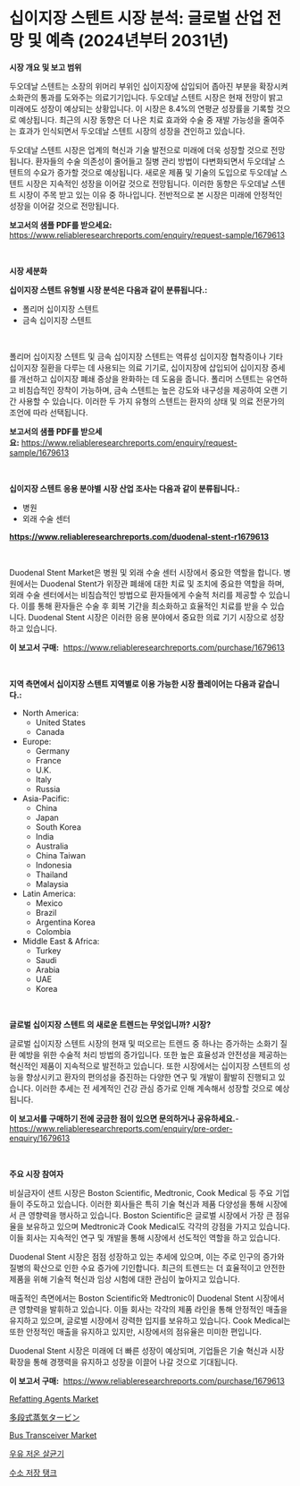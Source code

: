 <p><h1>십이지장 스텐트 시장 분석: 글로벌 산업 전망 및 예측 (2024년부터 2031년)</h1></p><p><strong>시장 개요 및 보고 범위</strong></p>
<p><p>두오데날 스텐트는 소장의 위머리 부위인 십이지장에 삽입되어 좁아진 부분을 확장시켜 소화관의 통과를 도와주는 의료기기입니다. 두오데날 스텐트 시장은 현재 전망이 밝고 미래에도 성장이 예상되는 상황입니다. 이 시장은 8.4%의 연평균 성장률을 기록할 것으로 예상됩니다. 최근의 시장 동향은 더 나은 치료 효과와 수술 중 재발 가능성을 줄여주는 효과가 인식되면서 두오데날 스텐트 시장의 성장을 견인하고 있습니다. </p><p>두오데날 스텐트 시장은 업계의 혁신과 기술 발전으로 미래에 더욱 성장할 것으로 전망됩니다. 환자들의 수술 의존성이 줄어들고 질병 관리 방법이 다변화되면서 두오데날 스텐트의 수요가 증가할 것으로 예상됩니다. 새로운 제품 및 기술의 도입으로 두오데날 스텐트 시장은 지속적인 성장을 이어갈 것으로 전망됩니다. 이러한 동향은 두오데날 스텐트 시장이 주목 받고 있는 이유 중 하나입니다. 전반적으로 본 시장은 미래에 안정적인 성장을 이어갈 것으로 전망됩니다.</p></p>
<p><strong>보고서의 샘플 PDF를 받으세요:</strong> <a href="https://www.reliableresearchreports.com/enquiry/request-sample/1679613">https://www.reliableresearchreports.com/enquiry/request-sample/1679613</a></p>
<p>&nbsp;</p>
<p><strong>시장 세분화</strong></p>
<p><strong>십이지장 스텐트 유형별 시장 분석은 다음과 같이 분류됩니다.:</strong></p>
<p><ul><li>폴리머 십이지장 스텐트</li><li>금속 십이지장 스텐트</li></ul></p>
<p>&nbsp;</p>
<p><p>폴리머 십이지장 스텐트 및 금속 십이지장 스텐트는 역류성 십이지장 협착증이나 기타 십이지장 질환을 다루는 데 사용되는 의료 기기로, 십이지장에 삽입되어 십이지장 증세를 개선하고 십이지장 폐쇄 증상을 완화하는 데 도움을 줍니다. 폴리머 스텐트는 유연하고 비침습적인 장착이 가능하며, 금속 스텐트는 높은 강도와 내구성을 제공하여 오랜 기간 사용할 수 있습니다. 이러한 두 가지 유형의 스텐트는 환자의 상태 및 의료 전문가의 조언에 따라 선택됩니다.</p></p>
<p><strong>보고서의 샘플 PDF를 받으세요:</strong>&nbsp;<a href="https://www.reliableresearchreports.com/enquiry/request-sample/1679613">https://www.reliableresearchreports.com/enquiry/request-sample/1679613</a></p>
<p>&nbsp;</p>
<p><strong> 십이지장 스텐트 응용 분야별 시장 산업 조사는 다음과 같이 분류됩니다.:</strong></p>
<p><ul><li>병원</li><li>외래 수술 센터</li></ul></p>
<p><strong><a href="https://www.reliableresearchreports.com/duodenal-stent-r1679613">https://www.reliableresearchreports.com/duodenal-stent-r1679613</a></strong></p>
<p>&nbsp;</p>
<p><p>Duodenal Stent Market은 병원 및 외래 수술 센터 시장에서 중요한 역할을 합니다. 병원에서는 Duodenal Stent가 위장관 폐쇄에 대한 치료 및 조치에 중요한 역할을 하며, 외래 수술 센터에서는 비침습적인 방법으로 환자들에게 수술적 처리를 제공할 수 있습니다. 이를 통해 환자들은 수술 후 회복 기간을 최소화하고 효율적인 치료를 받을 수 있습니다. Duodenal Stent 시장은 이러한 응용 분야에서 중요한 의료 기기 시장으로 성장하고 있습니다.</p></p>
<p><strong>이 보고서 구매:</strong>&nbsp; <a href="https://www.reliableresearchreports.com/purchase/1679613">https://www.reliableresearchreports.com/purchase/1679613</a></p>
<p>&nbsp;</p>
<p><strong>지역 측면에서 십이지장 스텐트 지역별로 이용 가능한 시장 플레이어는 다음과 같습니다.:</strong></p>
<p><ul>
    <li>
        North America:
        <ul>
            <li>United States</li>
            <li>Canada</li>
        </ul>
    </li>
    <li>
        Europe:
        <ul>
            <li>Germany</li>
            <li>France</li>
            <li>U.K.</li>
            <li>Italy</li>
            <li>Russia</li>
        </ul>
    </li>
    <li>
        Asia-Pacific:
        <ul>
            <li>China</li>
            <li>Japan</li>
            <li>South Korea</li>
            <li>India</li>
            <li>Australia</li>
            <li>China Taiwan</li>
            <li>Indonesia</li>
            <li>Thailand</li>
            <li>Malaysia</li>
        </ul>
    </li>
    <li>
        Latin America:
        <ul>
            <li>Mexico</li>
            <li>Brazil</li>
            <li>Argentina Korea</li>
            <li>Colombia</li>
        </ul>
    </li>
    <li>
        Middle East & Africa:
        <ul>
            <li>Turkey</li>
            <li>Saudi</li>
            <li>Arabia</li>
            <li>UAE</li>
            <li>Korea</li>
        </ul>
    </li>
    </ul></p>
<p>&nbsp;</p>
<p><strong>글로벌 십이지장 스텐트 의 새로운 트렌드는 무엇입니까? 시장?</strong></p>
<p><p>글로벌 십이지장 스텐트 시장의 현재 및 떠오르는 트렌드 중 하나는 증가하는 소화기 질환 예방을 위한 수술적 처리 방법의 증가입니다. 또한 높은 효율성과 안전성을 제공하는 혁신적인 제품이 지속적으로 발전하고 있습니다. 또한 시장에서는 십이지장 스텐트의 성능을 향상시키고 환자의 편의성을 증진하는 다양한 연구 및 개발이 활발히 진행되고 있습니다. 이러한 추세는 전 세계적인 건강 관심 증가로 인해 계속해서 성장할 것으로 예상됩니다.</p></p>
<p><strong>이 보고서를 구매하기 전에 궁금한 점이 있으면 문의하거나 공유하세요.</strong>- <a href="https://www.reliableresearchreports.com/enquiry/pre-order-enquiry/1679613">https://www.reliableresearchreports.com/enquiry/pre-order-enquiry/1679613</a></p>
<p>&nbsp;</p>
<p><strong>주요 시장 참여자</strong></p>
<p><p>비실금자이 샌트 시장은 Boston Scientific, Medtronic, Cook Medical 등 주요 기업들이 주도하고 있습니다. 이러한 회사들은 특히 기술 혁신과 제품 다양성을 통해 시장에서 큰 영향력을 행사하고 있습니다. Boston Scientific은 글로벌 시장에서 가장 큰 점유율을 보유하고 있으며 Medtronic과 Cook Medical도 각각의 강점을 가지고 있습니다. 이들 회사는 지속적인 연구 및 개발을 통해 시장에서 선도적인 역할을 하고 있습니다.</p><p>Duodenal Stent 시장은 점점 성장하고 있는 추세에 있으며, 이는 주로 인구의 증가와 질병의 확산으로 인한 수요 증가에 기인합니다. 최근의 트렌드는 더 효율적이고 안전한 제품을 위해 기술적 혁신과 임상 시험에 대한 관심이 높아지고 있습니다.</p><p>매출적인 측면에서는 Boston Scientific와 Medtronic이 Duodenal Stent 시장에서 큰 영향력을 발휘하고 있습니다. 이들 회사는 각각의 제품 라인을 통해 안정적인 매출을 유지하고 있으며, 글로벌 시장에서 강력한 입지를 보유하고 있습니다. Cook Medical는 또한 안정적인 매출을 유지하고 있지만, 시장에서의 점유율은 미미한 편입니다.</p><p>Duodenal Stent 시장은 미래에 더 빠른 성장이 예상되며, 기업들은 기술 혁신과 시장 확장을 통해 경쟁력을 유지하고 성장을 이끌어 나갈 것으로 기대됩니다.</p></p>
<p><strong>이 보고서 구매:</strong>&nbsp;&nbsp;<a href="https://www.reliableresearchreports.com/purchase/1679613">https://www.reliableresearchreports.com/purchase/1679613</a></p>
<p><p><a href="https://issuu.com/reportprime-2/docs/refatting-agents-market-size-2030.pptx">Refatting Agents Market</a></p><p><a href="https://github.com/pepo3k/Market-Research-Report-List-1/blob/main/306596823630.md">多段式蒸気タービン</a></p><p><a href="https://silk-columnist-571.notion.site/Bus-Transceiver-Market-Furnishes-Information-on-Market-Share-Market-Trends-and-Market-Growth-009df7da1536412fb85d987f18513031">Bus Transceiver Market</a></p><p><a href="https://github.com/vss5505pa7z1p/Market-Research-Report-List-1/blob/main/448599321433.md">우유 저온 살균기</a></p><p><a href="https://github.com/FelipeGrrady654556/Market-Research-Report-List-1/blob/main/420943621435.md">수소 저장 탱크</a></p></p>